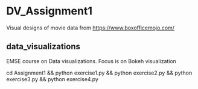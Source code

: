 # DV_Assignment1
Visual designs of movie data from https://www.boxofficemojo.com/

## data_visualizations
EMSE course on Data visualizations. Focus is on Bokeh visualization

cd Assignment1 && python exercise1.py && python exercise2.py && python exercise3.py && python exercise4.py
